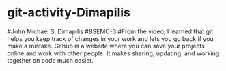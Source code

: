 # git-activity-Dimapilis
#John Michael S. Dimapilis 
#BSEMC-3
#From the video, I learned that git helps you keep track of changes in your work and lets you go back if you make a mistake. Github is a website where you can save your projects online and work with other people. It makes sharing, updating, and working together on code much easier.
